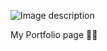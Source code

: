 ![Image description](https://previews.dropbox.com/p/thumb/AAgf_Gtkl9gEfen5wpaBru0br0xLJZ1npVtZe6JtF8ZhRnVZsiEKq7zlH6wWvQyu8yipmoM0Yr-ezpCuK-XYy_p8RW-CtLbLm8EuIGyzMlrEZl-6k4HlvzuvMIOsqxMGJ-hy8priPYT9hO3mIvRcowKPWLJtFCLio8GlOETnWigEec_WEWuaHaGQ2Qq_stighPGEup0gO37koCYTsq_YLPQGC8vB-X5L55tDE5qYzt2WT-gqkeu0zkHFQnMA2F7P7U8zTi9WDloN83HKeb0NjrwYLw0CKS6xXKW2c5Fz3zmcNmK-f5Ho6yGj1lU6c8ALXutgqGHFtQFYr2qoHMmjwNf7ZsixierH6d2xa9JLXIKXkHiF5302yJK2QuTQYQoHAoahLQthlDK13vnJSjb9QM4E/p.png?fv_content=true&size_mode=5)


My Portfolio page 🤙🏼
